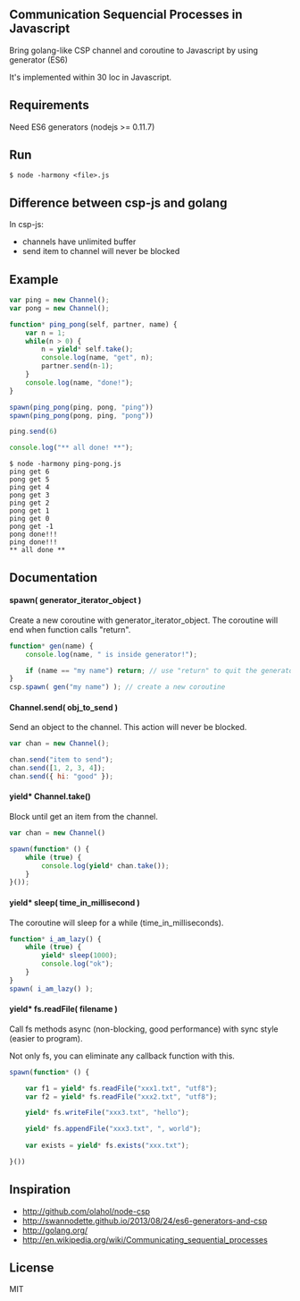 ## Communication Sequencial Processes in Javascript

Bring golang-like CSP channel and coroutine to Javascript by using generator (ES6)

It's implemented within 30 loc in Javascript.

## Requirements

Need ES6 generators (nodejs >= 0.11.7)

## Run

	$ node -harmony <file>.js

## Difference between csp-js and golang

In csp-js:

* channels have unlimited buffer
* send item to channel will never be blocked 

## Example

```js
var ping = new Channel();
var pong = new Channel();

function* ping_pong(self, partner, name) {
    var n = 1;
    while(n > 0) {
        n = yield* self.take();
        console.log(name, "get", n);
        partner.send(n-1);
    }
    console.log(name, "done!");
}

spawn(ping_pong(ping, pong, "ping"))
spawn(ping_pong(pong, ping, "pong"))

ping.send(6)

console.log("** all done! **");
```

	$ node -harmony ping-pong.js
	ping get 6
	pong get 5
	ping get 4
	pong get 3
	ping get 2
	pong get 1
	ping get 0
	pong get -1
	pong done!!!
	ping done!!!
	** all done **

## Documentation

#### spawn( generator_iterator_object )

Create a new coroutine with generator_iterator_object. The coroutine will end when function calls "return".

```js
function* gen(name) {
	console.log(name, " is inside generator!");

	if (name == "my name") return; // use "return" to quit the generator
}
csp.spawn( gen("my name") ); // create a new coroutine
```
	
#### Channel.send( obj_to_send )

Send an object to the channel. This action will never be blocked.

```js
var chan = new Channel();

chan.send("item to send");
chan.send([1, 2, 3, 4]);
chan.send({ hi: "good" });
```

#### yield* Channel.take()

Block until get an item from the channel.

```js
var chan = new Channel()

spawn(function* () {
	while (true) {
		console.log(yield* chan.take());
	}
}());
```

#### yield* sleep( time_in_millisecond )

The coroutine will sleep for a while (time_in_milliseconds).

```js
function* i_am_lazy() {
	while (true) {
		yield* sleep(1000);
		console.log("ok");
	}
}
spawn( i_am_lazy() );
```

#### yield* fs.readFile( filename )

Call fs methods async (non-blocking, good performance) with sync style (easier to program).

Not only fs, you can eliminate any callback function with this.

```js
spawn(function* () {

	var f1 = yield* fs.readFile("xxx1.txt", "utf8");
	var f2 = yield* fs.readFile("xxx2.txt", "utf8");

	yield* fs.writeFile("xxx3.txt", "hello");

	yield* fs.appendFile("xxx3.txt", ", world");
	
	var exists = yield* fs.exists("xxx.txt");

}())
```

## Inspiration

* http://github.com/olahol/node-csp
* http://swannodette.github.io/2013/08/24/es6-generators-and-csp
* http://golang.org/
* http://en.wikipedia.org/wiki/Communicating_sequential_processes

## License

MIT
